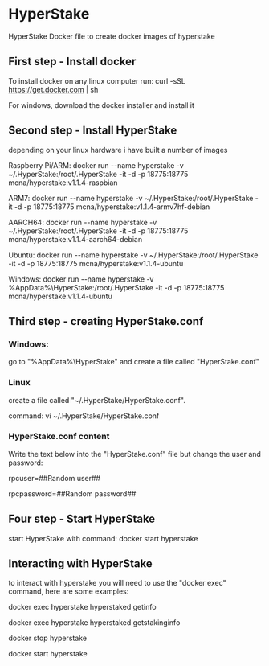 # HyperStake
HyperStake Docker file to create docker images of hyperstake



## First step - Install docker

To install docker on any linux computer run: curl -sSL https://get.docker.com | sh

For windows, download the docker installer and install it


## Second step - Install HyperStake

depending on your linux hardware i have built a number of images

Raspberry Pi/ARM: docker run --name hyperstake -v ~/.HyperStake:/root/.HyperStake  -it -d -p 18775:18775 mcna/hyperstake:v1.1.4-raspbian

ARM7: docker run --name hyperstake -v ~/.HyperStake:/root/.HyperStake  -it -d -p 18775:18775 mcna/hyperstake:v1.1.4-armv7hf-debian

AARCH64: docker run --name hyperstake -v ~/.HyperStake:/root/.HyperStake  -it -d -p 18775:18775 mcna/hyperstake:v1.1.4-aarch64-debian

Ubuntu: docker run --name hyperstake -v ~/.HyperStake:/root/.HyperStake  -it -d -p 18775:18775 mcna/hyperstake:v1.1.4-ubuntu

Windows: docker run --name hyperstake -v %AppData%\HyperStake:/root/.HyperStake  -it -d -p 18775:18775 mcna/hyperstake:v1.1.4-ubuntu


## Third step - creating HyperStake.conf
### Windows: 
go to "%AppData%\HyperStake" and create a file called "HyperStake.conf"

### Linux
create a file called "~/.HyperStake/HyperStake.conf".

command: vi ~/.HyperStake/HyperStake.conf

### HyperStake.conf content
Write the text below into the "HyperStake.conf" file but change the user and password:

rpcuser=##Random user##

rpcpassword=##Random password##

## Four step - Start HyperStake
start HyperStake with command: docker start hyperstake

## Interacting with HyperStake
to interact with hyperstake you will need to use the "docker exec" command, here are some examples:

docker exec hyperstake hyperstaked getinfo

docker exec hyperstake hyperstaked getstakinginfo

docker stop hyperstake

docker start hyperstake

